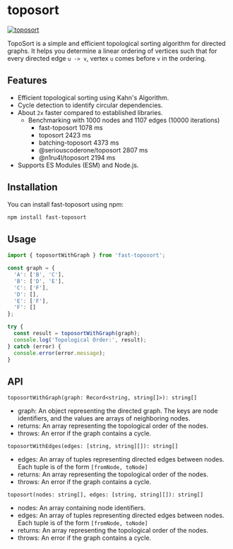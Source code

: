 # toposort

[![toposort](https://circleci.com/gh/ayecue/toposort.svg?style=svg)](https://circleci.com/gh/ayecue/toposort)

TopoSort is a simple and efficient topological sorting algorithm for directed graphs. It helps you determine a linear ordering of vertices such that for every directed edge `u -> v`, vertex `u` comes before `v` in the ordering.

## Features

- Efficient topological sorting using Kahn's Algorithm.
- Cycle detection to identify circular dependencies.
- About `2x` faster compared to established libraries.
  - Benchmarking with 1000 nodes and 1107 edges (10000 iterations)
    - fast-toposort 1078 ms
    - toposort 2423 ms
    - batching-toposort 4373 ms
    - @seriouscoderone/toposort 2807 ms
    - @n1ru4l/toposort 2194 ms
- Supports ES Modules (ESM) and Node.js.

## Installation

You can install fast-toposort using npm:

```bash
npm install fast-toposort
```

## Usage

```ts
import { toposortWithGraph } from 'fast-toposort';

const graph = {
  'A': ['B', 'C'],
  'B': ['D', 'E'],
  'C': ['F'],
  'D': [],
  'E': ['F'],
  'F': []
};

try {
  const result = toposortWithGraph(graph);
  console.log('Topological Order:', result);
} catch (error) {
  console.error(error.message);
}
```

## API

`toposortWithGraph(graph: Record<string, string[]>): string[]`
- graph: An object representing the directed graph. The keys are node identifiers, and the values are arrays of neighboring nodes.
- returns: An array representing the topological order of the nodes.
- throws: An error if the graph contains a cycle.

`toposortWithEdges(edges: [string, string][]): string[]`
- edges: An array of tuples representing directed edges between nodes. Each tuple is of the form `[fromNode, toNode]`
- returns: An array representing the topological order of the nodes.
- throws: An error if the graph contains a cycle.

`toposort(nodes: string[], edges: [string, string][]): string[]`
- nodes: An array containing node identifiers.
- edges: An array of tuples representing directed edges between nodes. Each tuple is of the form `[fromNode, toNode]`
- returns: An array representing the topological order of the nodes.
- throws: An error if the graph contains a cycle.